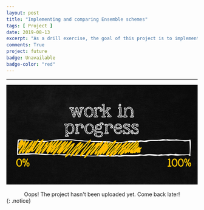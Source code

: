 ```yaml
---
layout: post
title: "Implementing and comparing Ensemble schemes"
tags: [ Project ]
date: 2019-08-13
excerpt: "As a drill exercise, the goal of this project is to implement and compare two ensembling schemes: simple linear mix and stacking."
comments: True
project: future
badge: Unavailable
badge-color: "red"
---
```


---

![png](/assets/img/wip.jpg)
<center> Oops! The project hasn't been uploaded yet. Come back later! </center>
{: .notice}
